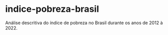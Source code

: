# indice-pobreza-brasil
Análise descritiva do índice de pobreza no Brasil durante os anos de 2012 à 2022.
